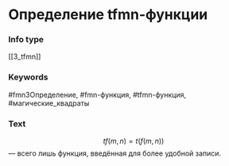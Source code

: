 # Определение tfmn-функции
### Info type
[[3_tfmn]]
### Keywords
#fmn3Определение, #fmn-функция, #tfmn-функция, #магические_квадраты
### Text
$$tf(m, n) = t(f(m, n))$$ — всего лишь функция, введённая для более удобной записи.